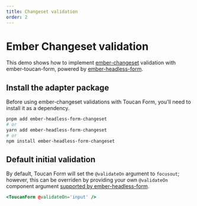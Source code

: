 ```yaml
---
title: Changeset validation
order: 2
---
```


# Ember Changeset validation

This demo shows how to implement [ember-changeset](https://github.com/poteto/ember-changeset) validation with ember-toucan-form, powered by [ember-headless-form](https://ember-headless-form.pages.dev/docs/validation/ember-changeset).

## Install the adapter package

Before using ember-changeset validations with Toucan Form, you'll need to install it as a dependency.

```bash
pnpm add ember-headless-form-changeset
# or
yarn add ember-headless-form-changeset
# or
npm install ember-headless-form-changeset
```

## Default initial validation

By default, Toucan Form will set the `@validateOn` argument to `focusout`; however, this can be overriden by providing your own `@validateOn` component argument [supported by ember-headless-form](https://ember-headless-form.pages.dev/docs/validation/timing#validateon).

```hbs
<ToucanForm @validateOn='input' />
```
